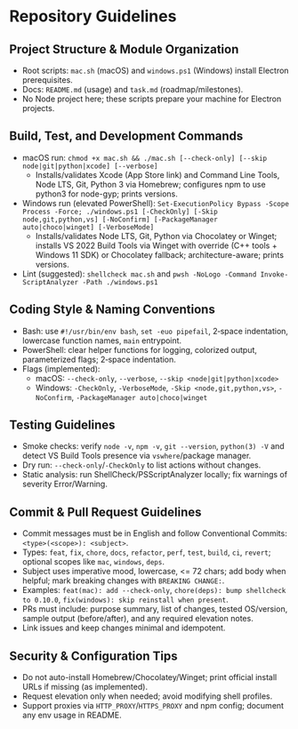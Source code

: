# Repository Guidelines

## Project Structure & Module Organization
- Root scripts: `mac.sh` (macOS) and `windows.ps1` (Windows) install Electron prerequisites.
- Docs: `README.md` (usage) and `task.md` (roadmap/milestones).
- No Node project here; these scripts prepare your machine for Electron projects.

## Build, Test, and Development Commands
- macOS run: `chmod +x mac.sh && ./mac.sh [--check-only] [--skip node|git|python|xcode] [--verbose]`
  - Installs/validates Xcode (App Store link) and Command Line Tools, Node LTS, Git, Python 3 via Homebrew; configures npm to use python3 for node-gyp; prints versions.
- Windows run (elevated PowerShell): `Set-ExecutionPolicy Bypass -Scope Process -Force; ./windows.ps1 [-CheckOnly] [-Skip node,git,python,vs] [-NoConfirm] [-PackageManager auto|choco|winget] [-VerboseMode]`
  - Installs/validates Node LTS, Git, Python via Chocolatey or Winget; installs VS 2022 Build Tools via Winget with override (C++ tools + Windows 11 SDK) or Chocolatey fallback; architecture-aware; prints versions.
- Lint (suggested): `shellcheck mac.sh` and `pwsh -NoLogo -Command Invoke-ScriptAnalyzer -Path ./windows.ps1`

## Coding Style & Naming Conventions
- Bash: use `#!/usr/bin/env bash`, `set -euo pipefail`, 2‑space indentation, lowercase function names, `main` entrypoint.
- PowerShell: clear helper functions for logging, colorized output, parameterized flags; 2‑space indentation.
- Flags (implemented):
  - macOS: `--check-only`, `--verbose`, `--skip <node|git|python|xcode>`
  - Windows: `-CheckOnly`, `-VerboseMode`, `-Skip <node,git,python,vs>`, `-NoConfirm`, `-PackageManager auto|choco|winget`

## Testing Guidelines
- Smoke checks: verify `node -v`, `npm -v`, `git --version`, `python(3) -V` and detect VS Build Tools presence via `vswhere`/package manager.
- Dry run: `--check-only`/`-CheckOnly` to list actions without changes.
- Static analysis: run ShellCheck/PSScriptAnalyzer locally; fix warnings of severity Error/Warning.

## Commit & Pull Request Guidelines
- Commit messages must be in English and follow Conventional Commits: `<type>(<scope>): <subject>`.
- Types: `feat`, `fix`, `chore`, `docs`, `refactor`, `perf`, `test`, `build`, `ci`, `revert`; optional scopes like `mac`, `windows`, `deps`.
- Subject uses imperative mood, lowercase, <= 72 chars; add body when helpful; mark breaking changes with `BREAKING CHANGE:`.
- Examples: `feat(mac): add --check-only`, `chore(deps): bump shellcheck to 0.10.0`, `fix(windows): skip reinstall when present`.
- PRs must include: purpose summary, list of changes, tested OS/version, sample output (before/after), and any required elevation notes.
- Link issues and keep changes minimal and idempotent.

## Security & Configuration Tips
- Do not auto-install Homebrew/Chocolatey/Winget; print official install URLs if missing (as implemented).
- Request elevation only when needed; avoid modifying shell profiles.
- Support proxies via `HTTP_PROXY`/`HTTPS_PROXY` and npm config; document any env usage in README.

